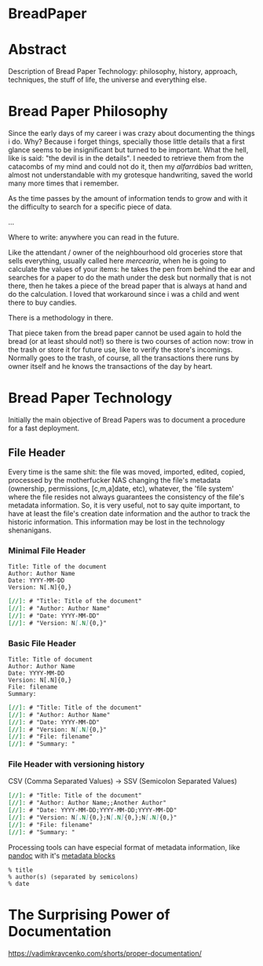 [//]: # "Title: BreadPaper"
[//]: # "Author: Fabio Iareke"
[//]: # "Date: 2019-07-05"
[//]: # "Comments: BreadPaper about BreadPapers stuff"

# BreadPaper

# Abstract

Description of Bread Paper Technology: philosophy, history, approach, techniques, the stuff of life, the universe and everything else.

# Bread Paper Philosophy

Since the early days of my career i was crazy about documenting the things i do. Why? Because i forget things, specially those little details that a first glance seems to be insignificant but turned to be important. What the hell, like is said: "the devil is in the details". I needed to retrieve them from the catacombs of my mind and could not do it, then my _alfarrábios_ bad written, almost not understandable with my grotesque handwriting, saved the world many more times that i remember.

As the time passes by the amount of information tends to grow and with it the difficulty to search for a specific piece of data. 

...

Where to write: anywhere you can read in the future.

Like the attendant / owner of the neighbourhood old groceries store that sells everything, usually called here _mercearia_, when he is going to calculate the values of your items: he takes the pen from behind the ear and searches for a paper to do the math under the desk but normally that is not there, then he takes a piece of the bread paper that is always at hand and do the calculation. I loved that workaround since i was a child and went there to buy candies.

There is a methodology in there.

That piece taken from the bread paper cannot be used again to hold the bread (or at least should not!) so there is two courses of action now: trow in the trash or store it for future use, like to verify the store's incomings. Normally goes to the trash, of course, all the transactions there runs by owner itself and he knows the transactions of the day by heart.

# Bread Paper Technology

Initially the main objective of Bread Papers was to document a procedure for a fast deployment.

## File Header

Every time is the same shit: the file was moved, imported, edited, copied, processed by the motherfucker NAS changing the file's metadata (ownership, permissions, [c,m,a]date, etc), whatever, the 'file system' where the file resides not always guarantees the consistency of the file's metadata information. 
So, it is very useful, not to say quite important, to have at least the file's creation date information and the author to track the historic information. This information may be lost in the technology shenanigans.

### Minimal File Header

```
Title: Title of the document
Author: Author Name
Date: YYYY-MM-DD
Version: N[.N]{0,}
```

```markdown
[//]: # "Title: Title of the document"
[//]: # "Author: Author Name"
[//]: # "Date: YYYY-MM-DD"
[//]: # "Version: N[.N]{0,}"
```

### Basic File Header

```
Title: Title of document
Author: Author Name
Date: YYYY-MM-DD
Version: N[.N]{0,}
File: filename
Summary: 
```

```markdown
[//]: # "Title: Title of the document"
[//]: # "Author: Author Name"
[//]: # "Date: YYYY-MM-DD"
[//]: # "Version: N[.N]{0,}"
[//]: # "File: filename"
[//]: # "Summary: "
```

### File Header with versioning history

CSV (Comma Separated Values) -> SSV (Semicolon Separated Values)

```markdown
[//]: # "Title: Title of the document"
[//]: # "Author: Author Name;;Another Author"
[//]: # "Date: YYYY-MM-DD;YYYY-MM-DD;YYYY-MM-DD"
[//]: # "Version: N[.N]{0,};N[.N]{0,};N[.N]{0,}"
[//]: # "File: filename"
[//]: # "Summary: "
```

Processing tools can have especial format of metadata information, like [pandoc][] with it's [metadata blocks](https://pandoc.org/MANUAL.html#metadata-blocks)

```
% title
% author(s) (separated by semicolons)
% date
```

[pandoc]: https://pandoc.org

# The Surprising Power of Documentation

https://vadimkravcenko.com/shorts/proper-documentation/
